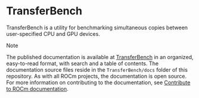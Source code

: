 # TransferBench

TransferBench is a utility for benchmarking simultaneous copies between user-specified
CPU and GPU devices.

> [!NOTE]
> The published documentation is available at [TransferBench](https://rocm.docs.amd.com/projects/TransferBench/en/latest/index.html) in an organized, easy-to-read format, with search and a table of contents. The documentation source files reside in the `TransferBench/docs` folder of this repository. As with all ROCm projects, the documentation is open source. For more information on contributing to the documentation, see [Contribute to ROCm documentation](https://rocm.docs.amd.com/en/latest/contribute/contributing.html).
